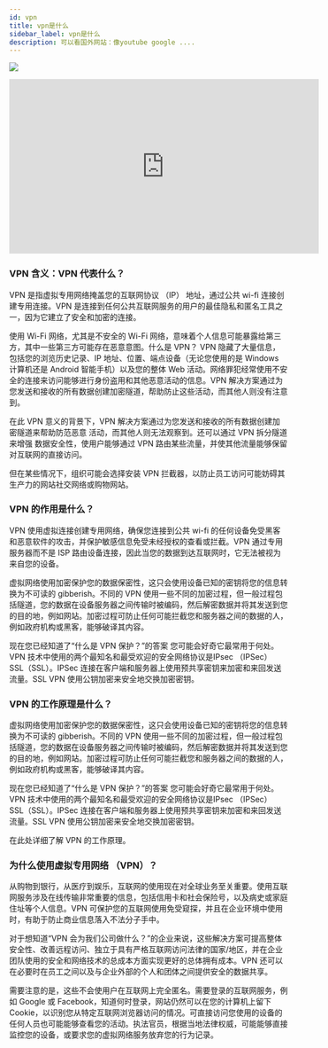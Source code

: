 ```yaml
---
id: vpn
title: vpn是什么
sidebar_label: vpn是什么
description: 可以看国外网站：像youtube google ....
---
```

![](https://www.fortinet.com/content/dam/fortinet/images/cyberglossary/vpn-two-types.jpeg)
<iframe src="https://go.screenpal.com/watch/cT1hiOn6SGX" width="560" height="315" frameborder="0" allowfullscreen scrolling="no" allow="autoplay;fullscreen"></iframe>

### VPN 含义：VPN 代表什么？
VPN 是指虚拟专用网络掩盖您的互联网协议 （IP） 地址，通过公共 wi-fi 连接创建专用连接。VPN 是连接到任何公共互联网服务的用户的最佳隐私和匿名工具之一，因为它建立了安全和加密的连接。

使用 Wi-Fi 网络，尤其是不安全的 Wi-Fi 网络，意味着个人信息可能暴露给第三方，其中一些第三方可能存在恶意意图。什么是 VPN？ VPN 隐藏了大量信息，包括您的浏览历史记录、IP 地址、位置、端点设备（无论您使用的是 Windows 计算机还是 Android 智能手机）以及您的整体 Web 活动。网络罪犯经常使用不安全的连接来访问能够进行身份盗用和其他恶意活动的信息。VPN 解决方案通过为您发送和接收的所有数据创建加密隧道，帮助防止这些活动，而其他人则没有注意到。

在此 VPN 意义的背景下，VPN 解决方案通过为您发送和接收的所有数据创建加密隧道来帮助防范恶意 活动，而其他人则无法观察到。还可以通过  VPN 拆分隧道来增强 数据安全性，使用户能够通过 VPN 路由某些流量，并使其他流量能够保留对互联网的直接访问。 

但在某些情况下，组织可能会选择安装 VPN 拦截器，以防止员工访问可能妨碍其生产力的网站社交网络或购物网站。

### VPN 的作用是什么？
VPN 使用虚拟连接创建专用网络，确保您连接到公共 wi-fi 的任何设备免受黑客和恶意软件的攻击，并保护敏感信息免受未经授权的查看或拦截。VPN 通过专用服务器而不是 ISP 路由设备连接，因此当您的数据到达互联网时，它无法被视为来自您的设备。

虚拟网络使用加密保护您的数据保密性，这只会使用设备已知的密钥将您的信息转换为不可读的 gibberish。不同的 VPN 使用一些不同的加密过程，但一般过程包括隧道，您的数据在设备服务器之间传输时被编码，然后解密数据并将其发送到您的目的地，例如网站。加密过程可防止任何可能拦截您和服务器之间的数据的人，例如政府机构或黑客，能够破译其内容。

现在您已经知道了“什么是 VPN 保护？”的答案 您可能会好奇它最常用于何处。 VPN 技术中使用的两个最知名和最受欢迎的安全网络协议是IPsec （IPSec） SSL（SSL）。IPSec 连接在客户端和服务器上使用预共享密钥来加密和来回发送流量。SSL VPN 使用公钥加密来安全地交换加密密钥。

### VPN 的工作原理是什么？
虚拟网络使用加密保护您的数据保密性，这只会使用设备已知的密钥将您的信息转换为不可读的 gibberish。不同的 VPN 使用一些不同的加密过程，但一般过程包括隧道，您的数据在设备服务器之间传输时被编码，然后解密数据并将其发送到您的目的地，例如网站。加密过程可防止任何可能拦截您和服务器之间的数据的人，例如政府机构或黑客，能够破译其内容。

现在您已经知道了“什么是 VPN 保护？”的答案 您可能会好奇它最常用于何处。 VPN 技术中使用的两个最知名和最受欢迎的安全网络协议是IPsec （IPSec） SSL（SSL）。IPSec 连接在客户端和服务器上使用预共享密钥来加密和来回发送流量。SSL VPN 使用公钥加密来安全地交换加密密钥。

在此处详细了解 VPN 的工作原理。 


### 为什么使用虚拟专用网络 （VPN）？
从购物到银行，从医疗到娱乐，互联网的使用现在对全球业务至关重要。使用互联网服务涉及在线传输非常重要的信息，包括信用卡和社会保险号，以及病史或家庭住址等个人信息。VPN 可保护您的互联网使用免受窥探，并且在企业环境中使用时，有助于防止商业信息落入不法分子手中。

对于想知道“VPN 会为我们公司做什么？”的企业来说，这些解决方案可提高整体安全性、改善远程访问、独立于具有严格互联网访问法律的国家/地区，并在企业团队使用的安全和网络技术的总成本方面实现更好的总体拥有成本。VPN 还可以在必要时在员工之间以及与企业外部的个人和团体之间提供安全的数据共享。

需要注意的是，这些不会使用户在互联网上完全匿名。需要登录的互联网服务，例如 Google 或 Facebook，知道何时登录，网站仍然可以在您的计算机上留下 Cookie，以识别您从特定互联网浏览器访问的情况。可直接访问您使用的设备的任何人员也可能能够查看您的活动。执法官员，根据当地法律权威，可能能够直接监控您的设备，或要求您的虚拟网络服务放弃您的行为记录。







